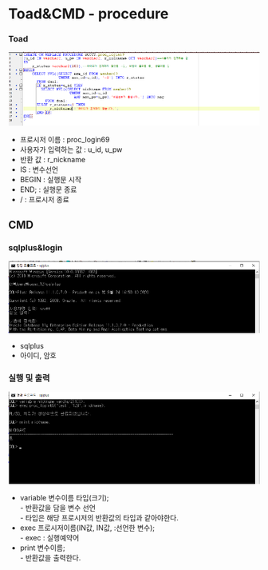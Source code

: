 # Toad\&CMD - procedure

### Toad

![nickname procedure](<../../../.gitbook/assets/1 (14).png>)

* 프로시저 이름 : proc_login69
* 사용자가 입력하는 값 : u_id, u_pw
* 반환 값 : r_nickname
* IS : 변수선언
* BEGIN : 실행문 시작
* END; : 실행문 종료
* / : 프로시저 종료

## CMD

### sqlplus\&login

![cmd sql 로그인](<../../../.gitbook/assets/2 (10).png>)

* sqlplus
* 아이디, 암호 

### 실행 및 출력

![exec, print](<../../../.gitbook/assets/3 (12).png>)

* variable 변수이름 타입(크기);\
  \- 반환값을 담을 변수 선언\
  \- 타입은 해당 프로시저의 반환값의 타입과 같아야한다.
* exec 프로시저이름(IN값, IN값, :선언한 변수);\
  \- exec : 실행예약어
* print 변수이름;\
  \- 반환값을 출력한다.

